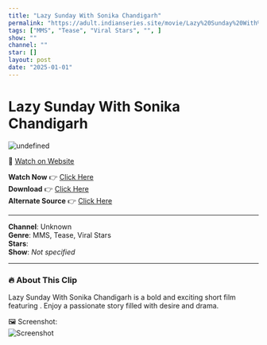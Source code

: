 ```yaml
---
title: "Lazy Sunday With Sonika Chandigarh"
permalink: "https://adult.indianseries.site/movie/Lazy%20Sunday%20With%20Sonika%20Chandigarh"
tags: ["MMS", "Tease", "Viral Stars", "", ]
show: ""
channel: ""
star: []
layout: post
date: "2025-01-01"
---
```


# Lazy Sunday With Sonika Chandigarh

![undefined](https://desisins.com/wp-content/uploads/2024/09/Sonika-Chandigarh-DesiSins.com_.jpg)

🔗 [Watch on Website](https://adult.indianseries.site/movie/Lazy%20Sunday%20With%20Sonika%20Chandigarh)

**Watch Now** 👉 [Click Here](https://adult.indianseries.site/movie/Lazy%20Sunday%20With%20Sonika%20Chandigarh)  
**Download** 👉 [Click Here](https://adult.indianseries.site/movie/Lazy%20Sunday%20With%20Sonika%20Chandigarh)  
**Alternate Source** 👉 [Click Here](https://adult.indianseries.site/movie/Lazy%20Sunday%20With%20Sonika%20Chandigarh)

---

**Channel**: Unknown  
**Genre**: MMS, Tease, Viral Stars  
**Stars**:   
**Show**: *Not specified*

---

### 🔥 About This Clip

Lazy Sunday With Sonika Chandigarh is a bold and exciting short film featuring . Enjoy a passionate story filled with desire and drama.
 
🖼️ Screenshot:  
![Screenshot](https://desisins.com/wp-content/uploads/2024/09/Sonika-Chandigarh-DesiSins.com_.jpg)
